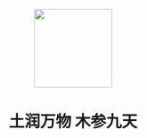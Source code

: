 
<p align = "center">
	<img class = "cover" width = "140" src="https://github.com/user-attachments/assets/96ddf427-9d32-4542-b08b-db8f25a582ac"/>
	<h1 align = "center">土润万物 木参九天</h1>

</p>
